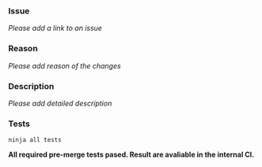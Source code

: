 ### **Issue**
_Please add a link to an issue_

### **Reason**
_Please add reason of the changes_

### **Description**
_Please add detailed description_

### **Tests**
```
ninja all tests
```
**All required pre-merge tests pased. Result are avaliable in the internal CI.**
